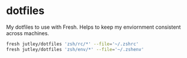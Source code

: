 # dotfiles

My dotfiles to use with Fresh. Helps to keep my enviornment consistent across machines.

```sh
fresh jutley/dotfiles 'zsh/rc/*' --file='~/.zshrc'
fresh jutley/dotfiles 'zsh/env/*' --file='~/.zshenv'
```
